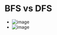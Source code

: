 # BFS vs DFS
* ![image](https://github.com/user-attachments/assets/fb975efb-39ff-48b4-bc2c-caa3900cdb93)
* ![image](https://github.com/user-attachments/assets/b9325e4e-6f70-483c-8d56-cbf70e4cc807)

